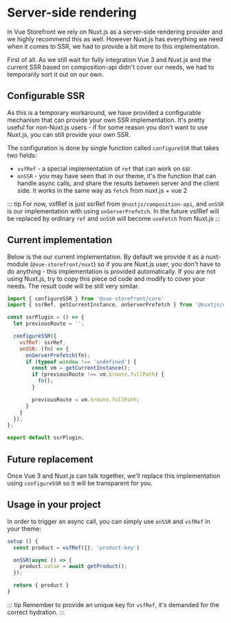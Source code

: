# Server-side rendering

In Vue Storefront we rely on Nuxt.js as a server-side rendering provider and we highly recommend this as well.
However Nuxt.js has everything we need when it comes to SSR, we had to provide a bit more to this implementation.

First of all. As we still wait for fully integration Vue 3 and Nuxt.js and the current SSR based on
composition-api didn't cover our needs, we had to temporarily sort it out on our own.

## Configurable SSR

As this is a temporary workaround, we have provided a configurable mechanism that can provide your own SSR implementation.
It's pretty useful for non-Nuxt.js users - if for some reason you don't want to use Nuxt.js, you can still provide your own SSR.

The configuration is done by single function called `configureSSR` that takes two fields:

- `vsfRef` - a special implementation of `ref` that can work on ssr.
- `onSSR` - you may have seen that in our theme, it's the function that can handle async calls, and share the results between server and the client side. It works in the same way as `fetch` from nuxt.js + vue 2

::: tip
  For now, vsfRef is just ssrRef from `@nuxtjs/composition-api`, and `onSSR` is our implementation with using `onServerPrefetch`.
  In the future vsfRef will be replaced by ordinary `ref` and `onSSR` will become `useFetch` from Nuxt.js
:::


## Current implementation

Below is the our current implementation. By default we provide it as a nuxt-module (`@vue-storefront/nuxt`) so if you are Nuxt.js user, you don't have to do anything - this implementation is provided automatically. If you are not using Nuxt.js, try to copy this piece od code and modify to cover your needs. The result code will be still very similar.

```js
import { configureSSR } from '@vue-storefront/core'
import { ssrRef, getCurrentInstance, onServerPrefetch } from '@nuxtjs/composition-api';

const ssrPlugin = () => {
  let previousRoute = '';

  configureSSR({
    vsfRef: ssrRef,
    onSSR: (fn) => {
      onServerPrefetch(fn);
      if (typeof window !== 'undefined') {
        const vm = getCurrentInstance();
        if (previousRoute !== vm.$route.fullPath) {
          fn();
        }

        previousRoute = vm.$route.fullPath;
      }
    }
  });
};

export default ssrPlugin;
```

## Future replacement

Once Vue 3 and Nuxt.js can talk together, we'll replace this implementation using `configureSSR` so it will be transparent for you.

## Usage in your project

In order to trigger an async call, you can simply use `onSSR` and `vsfRef` in your theme:

```js
setup () {
  const product = vsfRef({}, 'product-key')

  onSSR(async () => {
    product.value = await getProduct();
  });

  return { product }
}
```

::: tip
  Remember to provide an unique key for `vsfRef`, it's demanded for the correct hydration.
:::
